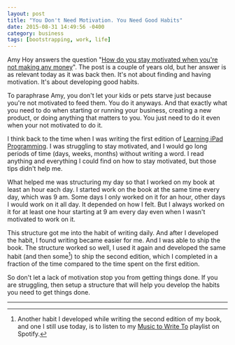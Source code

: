 ```yaml
---
layout: post
title: "You Don't Need Motivation. You Need Good Habits"
date: 2015-08-31 14:49:56 -0400
category: business
tags: [bootstrapping, work, life]
---
```

Amy Hoy answers the question "[How do you stay motivated when you're not making any money][1]". The post is a couple of years old, but her answer is as relevant today as it was back then. It's not about finding and having motivation. It's about developing good habits.

To paraphrase Amy, you don't let your kids or pets starve just because you're not motivated to feed them. You do it anyways. And that exactly what you need to do when starting or running your business, creating a new product, or doing anything that matters to you. You just need to do it even when your not motivated to do it.

I think back to the time when I was writing the first edition of [Learning iPad Programming][2]. I was struggling to stay motivated, and I would go long periods of time (days, weeks, months) without writing a word. I read anything and everything I could find on how to stay motivated, but those tips didn't help me. 

What helped me was structuring my day so that I worked on my book at least an hour each day. I started work on the book at the same time every day, which was 9 am. Some days I only worked on it for an hour, other days I would work on it all day. It depended on how I felt. But I always worked on it for at least one hour starting at 9 am every day even when I wasn't motivated to work on it.

This structure got me into the habit of writing daily. And after I developed the habit, I found writing became easier for me. And I was able to ship the book. The structure worked so well, I used it again and developed the same habit (and then some[^1]) to ship the second edition, which I completed in a fraction of the time compared to the time spent on the first edition.

So don't let a lack of motivation stop you from getting things done. If you are struggling, then setup a structure that will help you develop the habits you need to get things done.

---

[^1]: Another habit I developed while writing the second edition of my book, and one I still use today, is to listen to my [Music to Write To][3] playlist on Spotify. 

[1]: https://unicornfree.com/2013/how-do-you-stay-motivated-when-youre-not-making-any-money
[2]: http://www.learningipadprogramming.com
[3]: https://open.spotify.com/user/kirbyt/playlist/6QUgiw9WPf8qXdgnrdXGvZ

